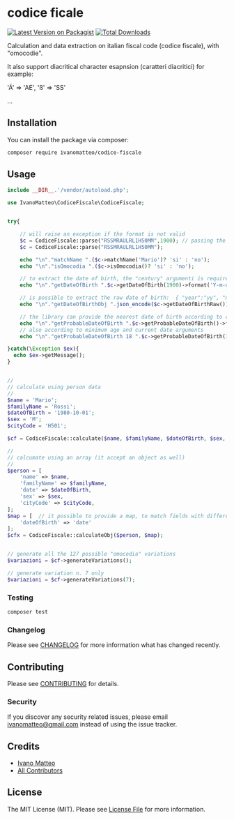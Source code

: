 # codice ficale

[![Latest Version on Packagist](https://img.shields.io/packagist/v/ivanomatteo/codice-fiscale.svg?style=flat-square)](https://packagist.org/packages/ivanomatteo/codice-fiscale)
[![Total Downloads](https://img.shields.io/packagist/dt/ivanomatteo/codice-fiscale.svg?style=flat-square)](https://packagist.org/packages/ivanomatteo/codice-fiscale)

Calculation and data extraction on italian fiscal code (codice fiscale), with "omocodie". 


It also support diacritical character esapnsion (caratteri diacritici)
for example:

'Ä' => 'AE',  'ß' => 'SS'

...


## Installation

You can install the package via composer:

```bash
composer require ivanomatteo/codice-fiscale
```

## Usage

``` php
include __DIR__.'/vendor/autoload.php';

use IvanoMatteo\CodiceFiscale\CodiceFiscale;


try{

    // will raise an exception if the format is not valid
    $c = CodiceFiscale::parse("RSSMRAULRL1H50MM",1900); // passing the "century" arg, help to validate in case of leap years
    $c = CodiceFiscale::parse("RSSMRAULRL1H50MM");

    echo "\n"."matchName ".($c->matchName('Mario')? 'si' : 'no');
    echo "\n"."isOmocodia ".($c->isOmocodia()? 'si' : 'no');

    // to extract the date of birth, the "century" argumenti is required
    echo "\n"."getDateOfBirth ".$c->getDateOfBirth(1900)->format('Y-m-d');

    // is possible to extract the raw date of birth:  { "year":"yy", "month":"mm", "day":"dd" }
    echo "\n"."getDateOfBirthObj ".json_encode($c->getDateOfBirthRaw());

    // the library can provide the nearest date of birth according to current date:
    echo "\n"."getProbableDateOfBirth ".$c->getProbableDateOfBirth()->format('Y-m-d');
    // also according to minimum age and current date arguments
    echo "\n"."getProbableDateOfBirth 18 ".$c->getProbableDateOfBirth(18,'2019-01-01')->format('Y-m-d');

}catch(\Exception $ex){
  echo $ex->getMessage();
}


//
// calculate using person data 
//
$name = 'Mario';
$familyName = 'Rossi';
$dateOfBirth = '1980-10-01';
$sex = 'M';
$cityCode = 'H501';

$cf = CodiceFiscale::calculate($name, $familyName, $dateOfBirth, $sex, $cityCode);

//
// calcumate using an array (it accept an object as well)
//
$person = [
    'name' => $name,
    'familyName' => $familyName,
    'date' => $dateOfBirth,
    'sex' => $sex,
    'cityCode' => $cityCode,
];
$map = [  // it possible to provide a map, to match fields with different names
    'dateOfBirth' => 'date'
];
$cfx = CodiceFiscale::calculateObj($person, $map);


// generate all the 127 possible "omocodia" variations
$variazioni = $cf->generateVariations();

// generate variation n. 7 only
$variazioni = $cf->generateVariations(7);


```

### Testing

``` bash
composer test
```

### Changelog

Please see [CHANGELOG](CHANGELOG.md) for more information what has changed recently.

## Contributing

Please see [CONTRIBUTING](CONTRIBUTING.md) for details.

### Security

If you discover any security related issues, please email ivanomatteo@gmail.com instead of using the issue tracker.

## Credits

- [Ivano Matteo](https://github.com/ivanomatteo)
- [All Contributors](../../contributors)

## License

The MIT License (MIT). Please see [License File](LICENSE.md) for more information.

